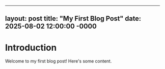 
---
layout: post
title: "My First Blog Post"
date: 2025-08-02 12:00:00 -0000
---

# Introduction

Welcome to my first blog post! Here's some content.
